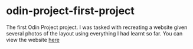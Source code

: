 # odin-project-first-project
 The first Odin Project project. I was tasked with recreating a website given several photos of the layout using everything I had learnt so far. You can view the website [here](https://tnaccarato.github.io/odin-project-first-project/) 
